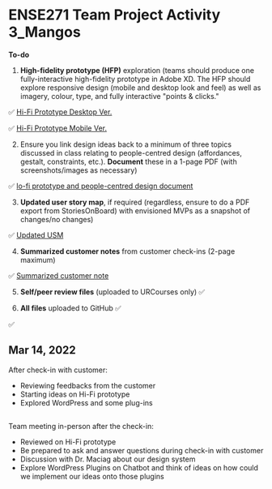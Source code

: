 # ENSE271 Team Project Activity 3_Mangos

**To-do**

1. **High-fidelity prototype (HFP)** exploration (teams should produce one fully-interactive high-fidelity prototype in Adobe XD. The HFP should explore responsive design (mobile and desktop look and feel) as well as imagery, colour, type, and fully interactive "points & clicks."

✅ [Hi-Fi Prototype Desktop Ver.](https://github.com/havr67/mangosense271/blob/activity_3/ENSE271%20Mangos%20Hi-Fi%20web%20Ver..xd)

✅ [Hi-Fi Prototype Mobile Ver.](https://github.com/havr67/mangosense271/blob/activity_3/ENSE271%20Mangos%20Hi-Fi%20mobile%20Ver..xd)

2. Ensure you link design ideas back to a minimum of three topics discussed in class relating to people-centred design (affordances, gestalt, constraints, etc.). **Document** these in a 1-page PDF (with screenshots/images as necessary)

✅ [lo-fi prototype and people-centred design document](https://github.com/havr67/mangosense271/blob/activity_3/Mangos_Hi-Fi%20Prototype%20and%20Design%20Ideas.pdf)

3. **Updated user story map**, if required (regardless, ensure to do a PDF export from StoriesOnBoard) with envisioned MVPs as a snapshot of changes/no changes)

✅ [Updated USM](https://github.com/havr67/mangosense271/blob/activity_3/Updated%20USM_Ense271_mangos.pdf)

4. **Summarized customer notes** from customer check-ins (2-page maximum)

✅ [Summarized customer note](https://github.com/havr67/mangosense271/blob/activity_3/ENSE271%20Group%20Project-check%20in%20Mar%2014.pdf)

5. **Self/peer review files** (uploaded to URCourses only) ✅ 

6. **All files** uploaded to GitHub ✅ 

✅ 

  
## Mar 14, 2022
After check-in with customer:
- Reviewing feedbacks from the customer
- Starting ideas on Hi-Fi prototype
- Explored WordPress and some plug-ins

## 
Team meeting in-person after the check-in:
- Reviewed on Hi-Fi prototype
- Be prepared to ask and answer questions during check-in with customer
- Discussion with Dr. Maciag about our design system
- Explore WordPress Plugins on Chatbot and think of ideas on how could we implement our ideas onto those plugins
